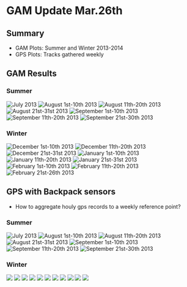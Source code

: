 GAM Update Mar.26th
================

## Summary

  - GAM Plots: Summer and Winter 2013-2014
  - GPS Plots: Tracks gathered weekly

## GAM Results

### Summer

![July 2013](GAM_update_0326_files/1.Summer_Jul.png) ![August 1st-10th
2013](GAM_update_0326_files/2.Summer_Aug_1.png) ![August 11th-20th
2013](GAM_update_0326_files/2.Summer_Aug_2.png) ![August 21st-31st
2013](GAM_update_0326_files/2.Summer_Aug_3.png) ![September 1st-10th
2013](GAM_update_0326_files/3.Summer_Sep_1.png) ![September 11th-20th
2013](GAM_update_0326_files/3.Summer_Sep_2.png) ![September 21st-30th
2013](GAM_update_0326_files/3.Summer_Sep_3.png)

### Winter

![December 1st-10th 2013](GAM_update_0326_files/4.Winter_Dec_1.png)
![December 11th-20th 2013](GAM_update_0326_files/4.Winter_Dec_2.png)
![December 21st-31st 2013](GAM_update_0326_files/4.Winter_Dec_3.png)
![January 1st-10th 2013](GAM_update_0326_files/5.Winter_Jan_1.png)
![January 11th-20th 2013](GAM_update_0326_files/5.Winter_Jan_2.png)
![January 21st-31st 2013](GAM_update_0326_files/5.Winter_Jan_3.png)
![February 1st-10th 2013](GAM_update_0326_files/6.Winter_Feb_1.png)
![February 11th-20th 2013](GAM_update_0326_files/6.Winter_Feb_2.png)
![February 21st-26th 2013](GAM_update_0326_files/6.Winter_Feb_3.png)

## GPS with Backpack sensors

  - How to aggregate houly gps records to a weekly reference point?

### Summer

![July 2013](GAM_update_0326_files/GPS_Summer/Jul_w4.png) ![August
1st-10th 2013](GAM_update_0326_files/GPS_Summer/Aug_w1.png) ![August
11th-20th 2013](GAM_update_0326_files/GPS_Summer/Aug_w2.png) ![August
21st-31st 2013](GAM_update_0326_files/GPS_Summer/Aug_w3.png) ![September
1st-10th 2013](GAM_update_0326_files/GPS_Summer/Sep_w1.png) ![September
11th-20th 2013](GAM_update_0326_files/GPS_Summer/Sep_w2.png) ![September
21st-30th 2013](GAM_update_0326_files/GPS_Summer/Sep_w3.png)

### Winter

![](GAM_update_0326_files/GPS_Winter/Dec_w1.png)
![](GAM_update_0326_files/GPS_Winter/Dec_w2.png)
![](GAM_update_0326_files/GPS_Winter/Dec_w3.png)
![](GAM_update_0326_files/GPS_Winter/Dec_w4.png)
![](GAM_update_0326_files/GPS_Winter/Jan_w1.png)
![](GAM_update_0326_files/GPS_Winter/Jan_w2.png)
![](GAM_update_0326_files/GPS_Winter/Jan_w3.png)
![](GAM_update_0326_files/GPS_Winter/Jan_w4.png)
![](GAM_update_0326_files/GPS_Winter/Feb_w2.png)
![](GAM_update_0326_files/GPS_Winter/Feb_w3.png)
![](GAM_update_0326_files/GPS_Winter/Feb_w4.png)
